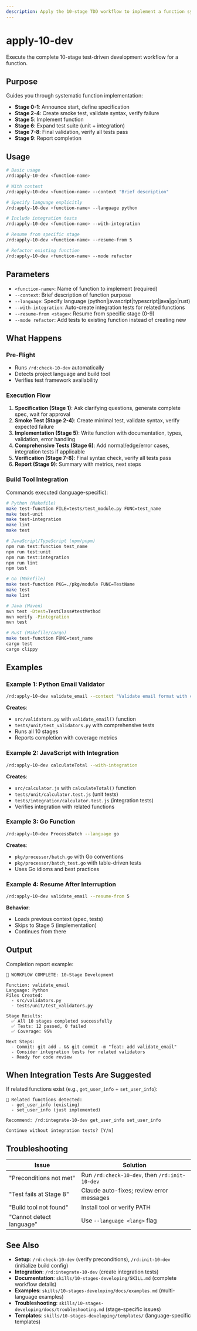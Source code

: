 ```yaml
---
description: Apply the 10-stage TDD workflow to implement a function systematically with test-first principles.
---
```


# apply-10-dev

Execute the complete 10-stage test-driven development workflow for a function.

## Purpose

Guides you through systematic function implementation:
- **Stage 0-1**: Announce start, define specification
- **Stage 2-4**: Create smoke test, validate syntax, verify failure
- **Stage 5**: Implement function
- **Stage 6**: Expand test suite (unit + integration)
- **Stage 7-8**: Final validation, verify all tests pass
- **Stage 9**: Report completion

## Usage

```bash
# Basic usage
/rd:apply-10-dev <function-name>

# With context
/rd:apply-10-dev <function-name> --context "Brief description"

# Specify language explicitly
/rd:apply-10-dev <function-name> --language python

# Include integration tests
/rd:apply-10-dev <function-name> --with-integration

# Resume from specific stage
/rd:apply-10-dev <function-name> --resume-from 5

# Refactor existing function
/rd:apply-10-dev <function-name> --mode refactor
```

## Parameters

- `<function-name>`: Name of function to implement (required)
- `--context`: Brief description of function purpose
- `--language`: Specify language (python|javascript|typescript|java|go|rust)
- `--with-integration`: Auto-create integration tests for related functions
- `--resume-from <stage>`: Resume from specific stage (0-9)
- `--mode refactor`: Add tests to existing function instead of creating new

## What Happens

### Pre-Flight
- Runs `/rd:check-10-dev` automatically
- Detects project language and build tool
- Verifies test framework availability

### Execution Flow
1. **Specification (Stage 1)**: Ask clarifying questions, generate complete spec, wait for approval
2. **Smoke Test (Stage 2-4)**: Create minimal test, validate syntax, verify expected failure
3. **Implementation (Stage 5)**: Write function with documentation, types, validation, error handling
4. **Comprehensive Tests (Stage 6)**: Add normal/edge/error cases, integration tests if applicable
5. **Verification (Stage 7-8)**: Final syntax check, verify all tests pass
6. **Report (Stage 9)**: Summary with metrics, next steps

### Build Tool Integration

Commands executed (language-specific):

```bash
# Python (Makefile)
make test-function FILE=tests/test_module.py FUNC=test_name
make test-unit
make test-integration
make lint
make test

# JavaScript/TypeScript (npm/pnpm)
npm run test:function test_name
npm run test:unit
npm run test:integration
npm run lint
npm test

# Go (Makefile)
make test-function PKG=./pkg/module FUNC=TestName
make test
make lint

# Java (Maven)
mvn test -Dtest=TestClass#testMethod
mvn verify -Pintegration
mvn test

# Rust (Makefile/cargo)
make test-function FUNC=test_name
cargo test
cargo clippy
```

## Examples

### Example 1: Python Email Validator
```bash
/rd:apply-10-dev validate_email --context "Validate email format with clear error messages"
```

**Creates**:
- `src/validators.py` with `validate_email()` function
- `tests/unit/test_validators.py` with comprehensive tests
- Runs all 10 stages
- Reports completion with coverage metrics

### Example 2: JavaScript with Integration
```bash
/rd:apply-10-dev calculateTotal --with-integration
```

**Creates**:
- `src/calculator.js` with `calculateTotal()` function
- `tests/unit/calculator.test.js` (unit tests)
- `tests/integration/calculator.test.js` (integration tests)
- Verifies integration with related functions

### Example 3: Go Function
```bash
/rd:apply-10-dev ProcessBatch --language go
```

**Creates**:
- `pkg/processor/batch.go` with Go conventions
- `pkg/processor/batch_test.go` with table-driven tests
- Uses Go idioms and best practices

### Example 4: Resume After Interruption
```bash
/rd:apply-10-dev validate_email --resume-from 5
```

**Behavior**:
- Loads previous context (spec, tests)
- Skips to Stage 5 (implementation)
- Continues from there

## Output

Completion report example:

```
🎼 WORKFLOW COMPLETE: 10-Stage Development

Function: validate_email
Language: Python
Files Created:
  - src/validators.py
  - tests/unit/test_validators.py

Stage Results:
  ✅ All 10 stages completed successfully
  ✅ Tests: 12 passed, 0 failed
  ✅ Coverage: 95%

Next Steps:
  - Commit: git add . && git commit -m "feat: add validate_email"
  - Consider integration tests for related validators
  - Ready for code review
```

## When Integration Tests Are Suggested

If related functions exist (e.g., `get_user_info` + `set_user_info`):

```
🔗 Related functions detected:
  - get_user_info (existing)
  - set_user_info (just implemented)

Recommend: /rd:integrate-10-dev get_user_info set_user_info

Continue without integration tests? [Y/n]
```

## Troubleshooting

| Issue | Solution |
|-------|----------|
| "Preconditions not met" | Run `/rd:check-10-dev`, then `/rd:init-10-dev` |
| "Test fails at Stage 8" | Claude auto-fixes; review error messages |
| "Build tool not found" | Install tool or verify PATH |
| "Cannot detect language" | Use `--language <lang>` flag |

## See Also

- **Setup**: `/rd:check-10-dev` (verify preconditions), `/rd:init-10-dev` (initialize build config)
- **Integration**: `/rd:integrate-10-dev` (create integration tests)
- **Documentation**: `skills/10-stages-developing/SKILL.md` (complete workflow details)
- **Examples**: `skills/10-stages-developing/docs/examples.md` (multi-language examples)
- **Troubleshooting**: `skills/10-stages-developing/docs/troubleshooting.md` (stage-specific issues)
- **Templates**: `skills/10-stages-developing/templates/` (language-specific templates)
